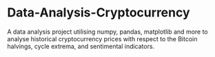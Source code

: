# Data-Analysis-Cryptocurrency
A data analysis project utilising numpy, pandas, matplotlib and more to analyse historical cryptocurrency prices with respect to the Bitcoin halvings, cycle extrema, and sentimental indicators.

